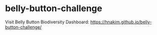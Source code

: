 # belly-button-challenge
Visit Belly Button Biodiversity Dashboard: https://hnakim.github.io/belly-button-challenge/
